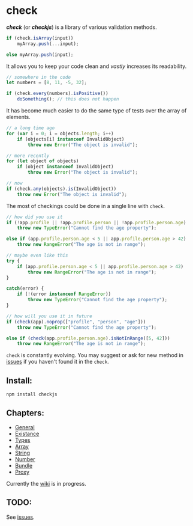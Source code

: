 # check

*__check__* (or *__checkjs__*) is a library of various validation methods.

```javascript
if (check.isArray(input))
	myArray.push(...input);

else myArray.push(input);
```

It allows you to keep your code clean and *vastly* increases its readability.

```javascript
// somewhere in the code
let numbers = [8, 11, -5, 32];

if (check.every(numbers).isPositive())
	doSomething(); // this does not happen
```

It has become much easier to do the same type of tests over the array of elements.

```javascript
// a long time ago
for (var i = 0; i = objects.length; i++)
	if (objects[i] instanceof InvalidObject)
		throw new Error("The object is invalid");

// more recently
for (let object of objects)
	if (object instanceof InvalidObject)
		throw new Error("The object is invalid");

// now
if (check.any(objects).is(InvalidObject))
	throw new Error("The object is invalid");
```

The most of checkings could be done in a single line with `check`.

```javascript
// how did you use it
if (!app.profile || !app.profile.person || !app.profile.person.age)
	throw new TypeError("Cannot find the age property");

else if (app.profile.person.age < 5 || app.profile.person.age > 42)
	throw new RangeError("The age is not in range");

// maybe even like this
try {
	if (app.profile.person.age < 5 || app.profile.person.age > 42)
		throw new RangeError("The age is not in range");
}

catch(error) {
	if (!(error instanceof RangeError))
		throw new TypeError("Cannot find the age property");
}

// how will you use it in future
if (check(app).noprop(["profile", "person", "age"]))
	throw new TypeError("Cannot find the age property");

else if (check(app.profile.person.age).isNotInRange([5, 42]))
	throw new RangeError("The age is not in range");
```

`check` is constantly evolving. You may suggest or ask for new method in [issues] if you haven't found it in the `check`.

## Install:

	npm install checkjs

## Chapters:

- [General](readme-chapters/general.md)
- [Existance](readme-chapters/existance.md)
- [Types](readme-chapters/types.md)
- [Array](readme-chapters/array.md)
- [String](readme-chapters/string.md)
- [Number](readme-chapters/number.md)
- [Bundle](readme-chapters/bundle.md)
- [Proxy](readme-chapters/proxy.md)

Currently the [wiki] is in progress.

## TODO:

See [issues].

[issues]: https://github.com/parzh/check/issues
[wiki]: https://github.com/parzh/check/wiki
